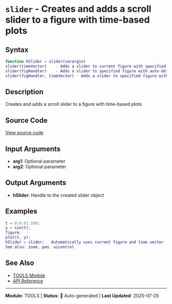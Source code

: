 # `slider` - Creates and adds a scroll slider to a figure with time-based plots

## Syntax

```matlab
function hSlider = slider(varargin)
slider(timeVector)    - Adds a slider to current figure with specified time vector
slider(figHandler)    - Adds a slider to specified figure with auto-detected time vector
slider(figHandler, timeVector) - Adds a slider to specified figure with specified time vector
```

## Description

Creates and adds a scroll slider to a figure with time-based plots

## Source Code

[View source code](../../../src/tools/slider.m)

## Input Arguments

- **arg1**: Optional parameter
- **arg2**: Optional parameter

## Output Arguments

- **hSlider**: Handle to the created slider object

## Examples

```matlab
t = 0:0.01:100;
y = sin(t);
figure;
plot(t, y);
hSlider = slider;   Automatically uses current figure and time vector
See also: zoom, pan, uicontrol
```

## See Also

- [TOOLS Module](README.md)
- [API Reference](../README.md)

---

**Module**: TOOLS | **Status**: 🔄 Auto-generated | **Last Updated**: 2025-07-25
